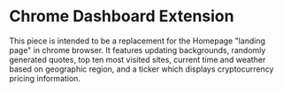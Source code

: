 # Chrome Dashboard Extension

This piece is intended to be a replacement for the Homepage "landing page" in chrome browser. It features updating backgrounds, randomly generated quotes, top ten most visited sites, current time and weather based on geographic region, and a ticker which displays cryptocurrency pricing information.
